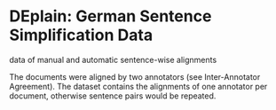 # DEplain: German Sentence Simplification Data

data of manual and automatic sentence-wise alignments

The documents were aligned by two annotators (see Inter-Annotator Agreement). The dataset contains the alignments of one annotator per document, otherwise sentence pairs would be repeated.
